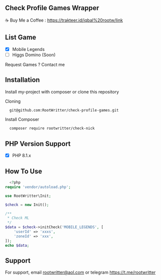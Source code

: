 ## Check Profile Games Wrapper

:coffee: Buy Me a Coffee : https://trakteer.id/iqbal%20rootw/link

## List Game

- [x] Mobile Legends
- [ ] Higgs Domino (Soon)

Request Games ? Contact me

## Installation

Install my-project with composer or clone this repository

Cloning

```bash
  git@github.com:RootWritter/check-profile-games.git
```

Install Composer

```bash
  composer require rootwritter/check-nick
```

## PHP Version Support

- [x] PHP 8.1.x

## How To Use

```php
  <?php
require 'vendor/autoload.php';

use RootWritter\Init;

$check = new Init();

/**
 * Check ML
 */
$data = $check->initCheck('MOBILE_LEGENDS', [
    'userId' => 'xxxs',
    'zoneId' => 'xxx',
]);
echo $data;
```

## Support

For support, email rootwritter@aol.com or telegram https://t.me/rootwritter
